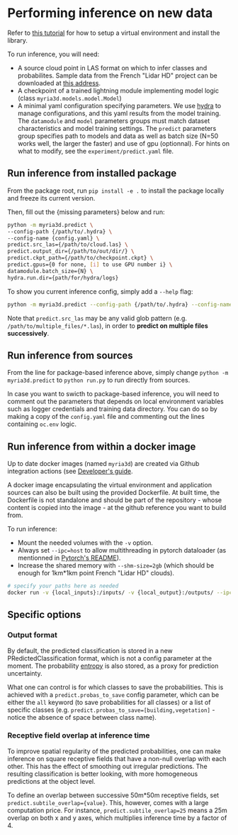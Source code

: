 # Performing inference on new data

Refer to [this tutorial](./setup_install.md) for how to setup a virtual environment and install the library.

To run inference, you will need:
- A source cloud point in LAS format on which to infer classes and probabilites. Sample data from the French "Lidar HD" project can be downloaded at [this address](https://geoservices.ign.fr/lidarhd).
- A checkpoint of a trained lightning module implementing model logic (class `myria3d.models.model.Model`)
- A minimal yaml configuration specifying parameters. We use [hydra](https://hydra.cc/) to manage configurations, and this yaml results from the model training. The `datamodule` and `model` parameters groups must match dataset characteristics and model training settings.  The `predict` parameters group specifies path to models and data as well as batch size (N=50 works well, the larger the faster) and use of gpu (optionnal). For hints on what to modify, see the `experiment/predict.yaml` file.

## Run inference from installed package

From the package root, run `pip install -e .` to install the package locally and freeze its current version.

Then, fill out the {missing parameters} below and run: 

```bash
python -m myria3d.predict \
--config-path {/path/to/.hydra} \
--config-name {config.yaml} \
predict.src_las={/path/to/cloud.las} \
predict.output_dir={/path/to/out/dir/} \
predict.ckpt_path={/path/to/checkpoint.ckpt} \
predict.gpus={0 for none, [i] to use GPU number i} \
datamodule.batch_size={N} \
hydra.run.dir={path/for/hydra/logs}
```

To show you current inference config, simply add a `--help` flag:

```bash
python -m myria3d.predict --config-path {/path/to/.hydra} --config-name {config.yaml} --help
```

Note that `predict.src_las` may be any valid glob pattern (e.g. `/path/to/multiple_files/*.las`), in order to **predict on multiple files successively**.

## Run inference from sources

From the line for package-based inference above, simply change `python -m myria3d.predict` to `python run.py` to run directly from sources.

In case you want to swicth to package-based inference, you will need to comment out the parameters that depends on local environment variables such as logger credentials and training data directory. You can do so by making a copy of the `config.yaml` file and commenting out the lines containing `oc.env` logic.

## Run inference from within a docker image

Up to date docker images (named `myria3d`) are created via Github integration actions (see [Developer's guide](../guides/development.md).

A docker image encapsulating the virtual environment and application sources can also be built using the provided Dockerfile. At built time, the Dockerfile is not standalone and should be part of the repository - whose content is copied into the image - at the github reference you want to build from.

To run inference: 
- Mount the needed volumes with the `-v` option.
- Always set `--ipc=host` to allow multithreading in pytorch dataloader (as mentionned in [Pytorch's README](https://github.com/pytorch/pytorch#using-pre-built-images)). 
- Increase the shared memory with `--shm-size=2gb` (which should be enough for 1km*1km point French "Lidar HD" clouds).

```bash
# specify your paths here as needed
docker run -v {local_inputs}:/inputs/ -v {local_output}:/outputs/ --ipc=host --shm-size=2gb myria3d {...options...}
```

## Specific options


### Output format

By default, the predicted classification is stored in a new PRedictedClassification format, which is not a config parameter at the moment. The probability [entropy](https://en.wikipedia.org/wiki/Entropy_(information_theory)) is also stored, as a proxy for prediction uncertainty.

What one can control is for which classes to save the probabilities. This is achieved with a `predict.probas_to_save` config parameter, which can be either the `all` keyword (to save probabilities for all classes) or a list of specific classes (e.g. `predict.probas_to_save=[building,vegetation]` - notice the absence of space between class name).

### Receptive field overlap at inference time

To improve spatial regularity of the predicted probabilities, one can make inference on square receptive fields that have a non-null overlap with each other. This has the effect of smoothing out irregular predictions. The resulting classification is better looking, with more homogeneous predictions at the object level.

To define an overlap between successive 50m*50m receptive fields, set `predict.subtile_overlap={value}`.
This, however, comes with a large computation price. For instance, `predict.subtile_overlap=25` means a 25m overlap on both x and y axes, which multiplies inference time by a factor of 4.